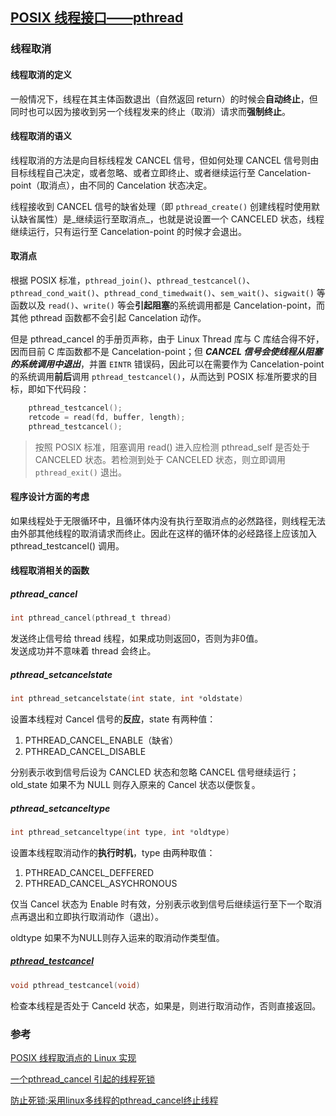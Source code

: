 ## [POSIX 线程接口——pthread](http://blog.csdn.net/tommy_wxie/article/details/8545253)

### 线程取消
#### 线程取消的定义
一般情况下，线程在其主体函数退出（自然返回 return）的时候会**自动终止**，但同时也可以因为接收到另一个线程发来的终止（取消）请求而**强制终止**。

#### 线程取消的语义
线程取消的方法是向目标线程发 CANCEL 信号，但如何处理 CANCEL 信号则由目标线程自己决定，或者忽略、或者立即终止、或者继续运行至 Cancelation-point（取消点），由不同的 Cancelation 状态决定。

线程接收到 CANCEL 信号的缺省处理（即 `pthread_create()` 创建线程时使用默认缺省属性）是_继续运行至取消点_，也就是说设置一个 CANCELED 状态，线程继续运行，只有运行至 Cancelation-point 的时候才会退出。

#### 取消点
根据 POSIX 标准，`pthread_join()`、`pthread_testcancel()`、`pthread_cond_wait()`、`pthread_cond_timedwait()`、`sem_wait()`、`sigwait()` 等函数以及 `read()`、`write()` 等会**引起阻塞**的系统调用都是 Cancelation-point，而其他 pthread 函数都不会引起 Cancelation 动作。

但是 pthread_cancel 的手册页声称，由于 Linux Thread 库与 C 库结合得不好，因而目前 C 库函数都不是 Cancelation-point；但 **_CANCEL 信号会使线程从阻塞的系统调用中退出_**，并置 `EINTR` 错误码，因此可以在需要作为 Cancelation-point 的系统调用**前后**调用 `pthread_testcancel()`，从而达到 POSIX 标准所要求的目标，即如下代码段：

```C
	pthread_testcancel();
    retcode = read(fd, buffer, length);
    pthread_testcancel();
```

> 按照 POSIX 标准，阻塞调用 read() 进入应检测 pthread_self 是否处于 CANCELED 状态。若检测到处于 CANCELED 状态，则立即调用 `pthread_exit()` 退出。

#### 程序设计方面的考虑
如果线程处于无限循环中，且循环体内没有执行至取消点的必然路径，则线程无法由外部其他线程的取消请求而终止。因此在这样的循环体的必经路径上应该加入 pthread_testcancel() 调用。

#### 线程取消相关的函数
##### pthread_cancel
```C
int pthread_cancel(pthread_t thread)
```

发送终止信号给 thread 线程，如果成功则返回0，否则为非0值。  
发送成功并不意味着 thread 会终止。

##### pthread_setcancelstate
```C
int pthread_setcancelstate(int state, int *oldstate)
```

设置本线程对 Cancel 信号的**反应**，state 有两种值：

1. PTHREAD_CANCEL_ENABLE（缺省）  
2. PTHREAD_CANCEL_DISABLE  

分别表示收到信号后设为 CANCLED 状态和忽略 CANCEL 信号继续运行；
old_state 如果不为 NULL 则存入原来的 Cancel 状态以便恢复。

##### pthread_setcanceltype
```C
int pthread_setcanceltype(int type, int *oldtype)
```

设置本线程取消动作的**执行时机**，type 由两种取值：

1. PTHREAD_CANCEL_DEFFERED  
2. PTHREAD_CANCEL_ASYCHRONOUS  

仅当 Cancel 状态为 Enable 时有效，分别表示收到信号后继续运行至下一个取消点再退出和立即执行取消动作（退出）。

oldtype 如果不为NULL则存入运来的取消动作类型值。

##### [pthread_testcancel](http://blog.csdn.net/huangshanchun/article/details/47420961)
```C
void pthread_testcancel(void)
```

检查本线程是否处于 Canceld 状态，如果是，则进行取消动作，否则直接返回。

### 参考
[POSIX 线程取消点的 Linux 实现](http://www.cnblogs.com/bigben0123/p/3227255.html)

[一个pthread_cancel 引起的线程死锁](http://blog.sae.sina.com.cn/archives/884)

[防止死锁:采用linux多线程的pthread_cancel终止线程](http://www.cnblogs.com/linuxsuperstart/archive/2013/03/28/2987830.html)

